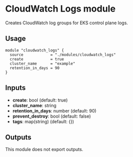 # CloudWatch Logs module

Creates CloudWatch log groups for EKS control plane logs.

## Usage

```hcl
module "cloudwatch_logs" {
  source            = "./modules/cloudwatch_logs"
  create            = true
  cluster_name      = "example"
  retention_in_days = 90
}
```

## Inputs

- **create**: bool (default: true)
- **cluster_name**: string
- **retention_in_days**: number (default: 90)
- **prevent_destroy**: bool (default: false)
- **tags**: map(string) (default: {})

## Outputs

This module does not export outputs.
